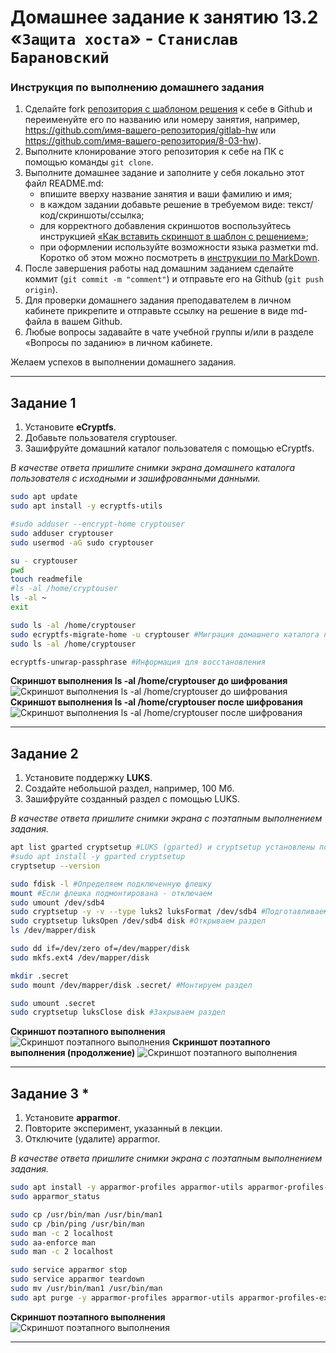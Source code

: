 # Домашнее задание к занятию 13.2 «`Защита хоста`» - `Станислав Барановский`

### Инструкция по выполнению домашнего задания

1. Сделайте fork [репозитория c шаблоном решения](https://github.com/netology-code/sys-pattern-homework) к себе в Github и переименуйте его по названию или номеру занятия, например, https://github.com/имя-вашего-репозитория/gitlab-hw или https://github.com/имя-вашего-репозитория/8-03-hw).
2. Выполните клонирование этого репозитория к себе на ПК с помощью команды `git clone`.
3. Выполните домашнее задание и заполните у себя локально этот файл README.md:
   - впишите вверху название занятия и ваши фамилию и имя;
   - в каждом задании добавьте решение в требуемом виде: текст/код/скриншоты/ссылка;
   - для корректного добавления скриншотов воспользуйтесь инструкцией [«Как вставить скриншот в шаблон с решением»](https://github.com/netology-code/sys-pattern-homework/blob/main/screen-instruction.md);
   - при оформлении используйте возможности языка разметки md. Коротко об этом можно посмотреть в [инструкции по MarkDown](https://github.com/netology-code/sys-pattern-homework/blob/main/md-instruction.md).
4. После завершения работы над домашним заданием сделайте коммит (`git commit -m "comment"`) и отправьте его на Github (`git push origin`).
5. Для проверки домашнего задания преподавателем в личном кабинете прикрепите и отправьте ссылку на решение в виде md-файла в вашем Github.
6. Любые вопросы задавайте в чате учебной группы и/или в разделе «Вопросы по заданию» в личном кабинете.

Желаем успехов в выполнении домашнего задания.

---

## Задание 1

1. Установите **eCryptfs**.
2. Добавьте пользователя cryptouser.
3. Зашифруйте домашний каталог пользователя с помощью eCryptfs.


*В качестве ответа  пришлите снимки экрана домашнего каталога пользователя с исходными и зашифрованными данными.*  

```bash
sudo apt update
sudo apt install -y ecryptfs-utils

#sudo adduser --encrypt-home cryptouser
sudo adduser cryptouser
sudo usermod -aG sudo cryptouser

su - cryptouser
pwd
touch readmefile
#ls -al /home/cryptouser
ls -al ~
exit

sudo ls -al /home/cryptouser
sudo ecryptfs-migrate-home -u cryptouser #Миграция домашнего каталога пользователя cryptouser
sudo ls -al /home/cryptouser

ecryptfs-unwrap-passphrase #Информация для восстановления
```
**Скриншот выполнения ls -al /home/cryptouser до шифрования**
![Скриншот выполнения ls -al /home/cryptouser до шифрования](https://github.com/StanislavBaranovskii/13-2-hw/blob/main/img/13-2-1-1.png "ССкриншот выполнения ls -al /home/cryptouser до шифрования")
**Скриншот выполнения ls -al /home/cryptouser после шифрования**
![Скриншот выполнения ls -al /home/cryptouser после шифрования](https://github.com/StanislavBaranovskii/13-2-hw/blob/main/img/13-2-1-2.png "Скриншот выполнения ls -al /home/cryptouser после шифрования")

---

## Задание 2

1. Установите поддержку **LUKS**.
2. Создайте небольшой раздел, например, 100 Мб.
3. Зашифруйте созданный раздел с помощью LUKS.

*В качестве ответа пришлите снимки экрана с поэтапным выполнением задания.*

```bash
apt list gparted cryptsetup #LUKS (gparted) и cryptsetup установлены по умолчанию
#sudo apt install -y gparted cryptsetup
cryptsetup --version

sudo fdisk -l #Определяем подключенную флешку
mount #Если флешка подмонтирована - отключаем
sudo umount /dev/sdb4 
sudo cryptsetup -y -v --type luks2 luksFormat /dev/sdb4 #Подготавливаем раздел (luksFormat)
sudo cryptsetup luksOpen /dev/sdb4 disk #Открываем раздел
ls /dev/mapper/disk

sudo dd if=/dev/zero of=/dev/mapper/disk
sudo mkfs.ext4 /dev/mapper/disk

mkdir .secret 
sudo mount /dev/mapper/disk .secret/ #Монтируем раздел

sudo umount .secret
sudo cryptsetup luksClose disk #Закрываем раздел
```

**Скриншот поэтапного выполнения**
![Скриншот поэтапного выполнения](https://github.com/StanislavBaranovskii/13-2-hw/blob/main/img/13-2-2-1.png "Скриншот поэтапного выполнения")
**Скриншот поэтапного выполнения (продолжение)**
![Скриншот поэтапного выполнения](https://github.com/StanislavBaranovskii/13-2-hw/blob/main/img/13-2-2-2.png "Скриншот поэтапного выполнения")

---

## Задание 3 *

1. Установите **apparmor**.
2. Повторите эксперимент, указанный в лекции.
3. Отключите (удалите) apparmor.


*В качестве ответа пришлите снимки экрана с поэтапным выполнением задания.*

```bash
sudo apt install -y apparmor-profiles apparmor-utils apparmor-profiles-extra
sudo apparmor_status

sudo cp /usr/bin/man /usr/bin/man1
sudo cp /bin/ping /usr/bin/man
sudo man -c 2 localhost
sudo aa-enforce man
sudo man -c 2 localhost

sudo service apparmor stop
sudo service apparmor teardown
sudo mv /usr/bin/man1 /usr/bin/man
sudo apt purge -y apparmor-profiles apparmor-utils apparmor-profiles-extra
```
**Скриншот поэтапного выполнения**
![Скриншот поэтапного выполнения](https://github.com/StanislavBaranovskii/13-2-hw/blob/main/img/13-2-3.png "Скриншот поэтапного выполнения")

---
